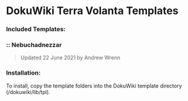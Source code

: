 # DokuWiki Terra Volanta Templates
### Included Templates:

### :: Nebuchadnezzar
> Updated 22 June 2021 by Andrew Wrenn

### Installation:
To install, copy the template folders into the DokuWiki template directory (/dokuwiki/lib/tpl).
